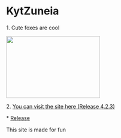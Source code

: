 # KytZuneia
<p>1. Cute foxes are cool</p>
<picture>
<img src="https://upload.wikimedia.org/wikipedia/commons/0/03/Vulpes_vulpes_laying_in_snow.jpg" width="250" height="165.5">
  </picture>
  <p>2.
<a href="https://daskpfoundation.github.io/KytZuneia/Release%204.2.3/De_Home.html">You can visit the site here (Release 4.2.3)</a>
  </p>
  <p>*
<a href="https://github.com/DasKPFoundation/KytZuneia/releases">Release</a>
</p>

<p> This site is made for fun </p>
